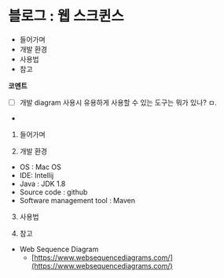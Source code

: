 # 블로그 : 웹 스크퀸스
* 들어가며
* 개발 환경
* 사용법
* 참고

**코멘트**
- [ ] 개발 diagram 사용시 유용하게 사용할 수 있는 도구는 뭐가 있나?
ㅁ.
-

1. 들어가며

2. 개발 환경

* OS : Mac OS
* IDE: Intellij
* Java : JDK 1.8
* Source code : github
* Software management tool : Maven

3. 사용법

4. 참고

* Web Sequence Diagram
	* [https://www.websequencediagrams.com/](https://www.websequencediagrams.com/)